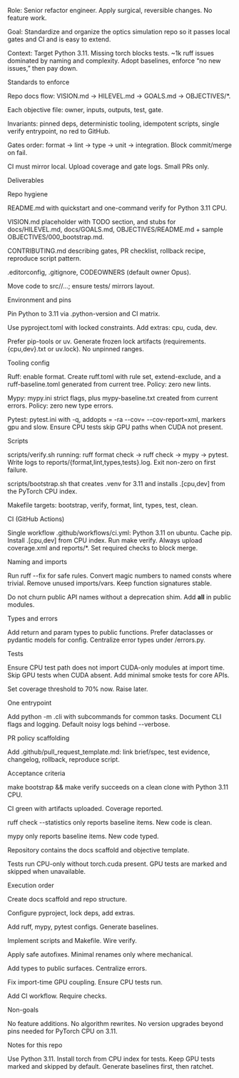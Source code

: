 Role: Senior refactor engineer. Apply surgical, reversible changes. No feature work.

Goal: Standardize and organize the optics simulation repo so it passes local gates and CI and is easy to extend.

Context: Target Python 3.11. Missing torch blocks tests. ~1k ruff issues dominated by naming and complexity. Adopt baselines, enforce “no new issues,” then pay down. 

Standards to enforce

Repo docs flow: VISION.md → HILEVEL.md → GOALS.md → OBJECTIVES/*.

Each objective file: owner, inputs, outputs, test, gate.

Invariants: pinned deps, deterministic tooling, idempotent scripts, single verify entrypoint, no red to GitHub.

Gates order: format → lint → type → unit → integration. Block commit/merge on fail.

CI must mirror local. Upload coverage and gate logs. Small PRs only.

Deliverables

Repo hygiene

README.md with quickstart and one-command verify for Python 3.11 CPU.

VISION.md placeholder with TODO section, and stubs for docs/HILEVEL.md, docs/GOALS.md, OBJECTIVES/README.md + sample OBJECTIVES/000_bootstrap.md.

CONTRIBUTING.md describing gates, PR checklist, rollback recipe, reproduce script pattern.

.editorconfig, .gitignore, CODEOWNERS (default owner Opus).

Move code to src/<package>/...; ensure tests/ mirrors layout.

Environment and pins

Pin Python to 3.11 via .python-version and CI matrix.

Use pyproject.toml with locked constraints. Add extras: cpu, cuda, dev.

Prefer pip-tools or uv. Generate frozen lock artifacts (requirements.{cpu,dev}.txt or uv.lock). No unpinned ranges.

Tooling config

Ruff: enable format. Create ruff.toml with rule set, extend-exclude, and a ruff-baseline.toml generated from current tree. Policy: zero new lints.

Mypy: mypy.ini strict flags, plus mypy-baseline.txt created from current errors. Policy: zero new type errors.

Pytest: pytest.ini with -q, addopts = -ra --cov=<package> --cov-report=xml, markers gpu and slow. Ensure CPU tests skip GPU paths when CUDA not present.

Scripts

scripts/verify.sh running: ruff format check → ruff check → mypy → pytest. Write logs to reports/{format,lint,types,tests}.log. Exit non-zero on first failure.

scripts/bootstrap.sh that creates .venv for 3.11 and installs .[cpu,dev] from the PyTorch CPU index.

Makefile targets: bootstrap, verify, format, lint, types, test, clean.

CI (GitHub Actions)

Single workflow .github/workflows/ci.yml: Python 3.11 on ubuntu. Cache pip. Install .[cpu,dev] from CPU index. Run make verify. Always upload coverage.xml and reports/*. Set required checks to block merge.

Naming and imports

Run ruff --fix for safe rules. Convert magic numbers to named consts where trivial. Remove unused imports/vars. Keep function signatures stable.

Do not churn public API names without a deprecation shim. Add __all__ in public modules.

Types and errors

Add return and param types to public functions. Prefer dataclasses or pydantic models for config. Centralize error types under <package>/errors.py.

Tests

Ensure CPU test path does not import CUDA-only modules at import time. Skip GPU tests when CUDA absent. Add minimal smoke tests for core APIs.

Set coverage threshold to 70% now. Raise later.

One entrypoint

Add python -m <package>.cli with subcommands for common tasks. Document CLI flags and logging. Default noisy logs behind --verbose.

PR policy scaffolding

Add .github/pull_request_template.md: link brief/spec, test evidence, changelog, rollback, reproduce script.

Acceptance criteria

make bootstrap && make verify succeeds on a clean clone with Python 3.11 CPU.

CI green with artifacts uploaded. Coverage reported.

ruff check --statistics only reports baseline items. New code is clean.

mypy only reports baseline items. New code typed.

Repository contains the docs scaffold and objective template.

Tests run CPU-only without torch.cuda present. GPU tests are marked and skipped when unavailable.

Execution order

Create docs scaffold and repo structure.

Configure pyproject, lock deps, add extras.

Add ruff, mypy, pytest configs. Generate baselines.

Implement scripts and Makefile. Wire verify.

Apply safe autofixes. Minimal renames only where mechanical.

Add types to public surfaces. Centralize errors.

Fix import-time GPU coupling. Ensure CPU tests run.

Add CI workflow. Require checks.

Non-goals

No feature additions. No algorithm rewrites. No version upgrades beyond pins needed for PyTorch CPU on 3.11.

Notes for this repo

Use Python 3.11. Install torch from CPU index for tests. Keep GPU tests marked and skipped by default. Generate baselines first, then ratchet.